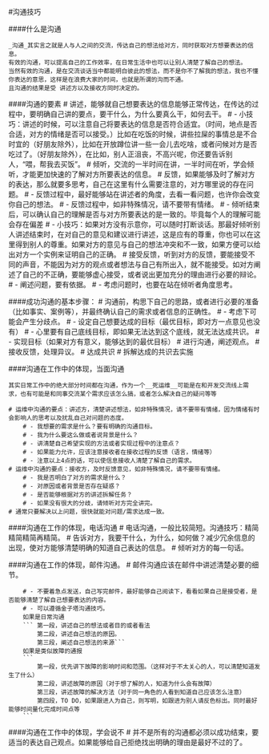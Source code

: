 #沟通技巧

####什么是沟通
    
    _沟通_其实言之就是人与人之间的交流，传达自己的想法给对方，同时获取对方想要表达的信息。
    有效的沟通，可以提高自己的工作效率，在日常生活中也可以让别人清楚了解自己的想法。
    当然有效的沟通，是在交流谈话当中都能明白彼此的想法，而不是你不了解我的想法，我也不懂你表达的意思，这样是在浪费大家的时间，也就是所谓的沟而不通。
    且沟通的结果是受 讲述方以及接收方同时决定的。

####沟通的要素
    # 讲述，能够就自己想要表达的信息能够正常传达，在传达的过程中，要明确自己讲的要点，要干什么，为什么要真么干，如何去干。
        # - 小技巧：讲述的时候，可以注意自己将要表达的信息是否符合适宜。（时间，地点是否合适，对方的情绪是否可以接受。）比如在吃饭的时候，讲些拉屎的事情总是不合时宜的（好朋友除外），比如在开放蹲位讲一些一会儿去吃啥，或者问候对方是否吃过了。（好朋友除外），在比如，别人正沮丧，不高兴呢，你还要告诉别人，“喂，帮我去买饭”。
    # 倾听，交流的一半时间在讲，一半时间在听，学会倾听，才能更加快速的了解对方所要表达的信息。
    # 反馈，如果能够及时了解对方的表达，那么就要多思考，自己在这里有什么需要注意的，对方哪里说的存在问题。
        # - 反馈过程中，最好能够站在讲述者的角度，去看一看问题，也许你会改变你自己的想法。
        # - 反馈过程中，如非特殊情况，请不要带有情绪。
        # - 倾听结束后，可以确认自己的理解是否与对方所要表达的是一致的。毕竟每个人的理解可能会存在偏差
        # - 小技巧：如果对方没有示意你，可以随时打断谈话。那最好倾听别人讲述结束时，在对自己的意见和建议进行讲述，这是应有的尊重，你也可以在这里得到别人的尊重。如果对方的意见与自己的想法冲突和不一致，如果方便可以给出对方一个实例来证明自己的正确。
    # 接受反馈，听到对方的反馈，要能接受不同的声音，不能因为对方的观点或者想法与自己有所出入，就不能接受。如对方阐述了自己的不正确，要能够虚心接受，或者说出更加充分的理由进行必要的辩论。
        # - 阐述问题，要有依据。
        # - 考虑问题时，也要在站在倾听者角度思考。

####成功沟通的基本步骤：
    # 沟通前，构思下自己的思路，或者进行必要的准备（比如事实、案例等），并最终确认自己的需求或者信息的正确性。
        # - 考虑下可能会产生分歧点。
        # - 设定自己想要达成的目标（最优目标，即对方一点意见也没有）
        # - 心里要有自己底线目标，即如果无法达到这个底线，就无法达成共识。
        # - 实现目标（如果对方有意义，能够达到的最优目标）
    # 进行沟通，阐述观点。
    # 接收反馈，处理异议。
    # 达成共识
    # 拆解达成的共识去实施



####沟通在工作中的体现，当面沟通

    其实日常工作中的绝大部分时间都在沟通，作为一个__死运维__可能是在和开发交流线上需求，也有可能是和同事交流某个需求应该怎么搞，或者怎么解决自己的疑问等等

    # 运维中沟通的要点：讲述方，清楚讲述想法，如非特殊情况，请不要带有情绪，因为情绪有时会影响人的思考以及扰乱自己对问题的态度。
        # - 我想要的需求是什么？要有明确的沟通目标。
        # - 我为什么要这么做或者说背景是什么？
        # - 讲清楚自己希望实现的方法或者实现过程中的注意点？
        # - 如果能力允许，应该注意接收者在接收过程的反馈（语言，情绪等）
        # - 注意以上4点的话，可以使信息接收人清楚了解自己的需求。
    # 运维中沟通的要点：接收方，及时反馈意见，如非特殊情况，请不要带有情绪。
        # - 我是否明白了对方的需求是什么？
        # - 对原因或者背景是否存在疑惑？
        # - 是否能够根据对方的讲述拆解任务？
        # - 如果没有很大的分歧，请倾听对方完全讲完。
    # 通常只要解决以上问题，很快就能对问题/需求达成一致。

####沟通在工作的体现，电话沟通
    # 电话沟通，一般比较简短。沟通技巧：精简精简精简再精简。
    # 告诉对方，我要干什么，为什么，如何做？减少冗余信息的出现，使对方能够清楚明确的知道自己表达的信息。
    # 倾听对方的每一句话。


####沟通在工作的体现，邮件沟通。
    # 邮件沟通应该在邮件中讲述清楚必要的细节。

        # - 不要着急点发送，自己写完邮件，最好能够自己阅读下，看看如果自己是接受者，是否能够清楚了解自己想要表达的内容。
        # - 可以遵循金子塔沟通技巧。 
        如果是日常沟通
        ``` 第一段，讲述自己的想法或者目的或者看法
            第二段，讲述自己想法的原因。
            第三段，阐述自己想法的来源```
        如果是类似故障的通报
        ```
            第一段，优先讲下故障的影响时间和范围。（这样对于不太关心的人，可以清楚知道发生了什么）
            第二段，讲述故障的原因（对于想了解的人，知道为什么会有故障）
            第三段，讲述故障的解决方法（对于同一角色的人看到知道自己应该怎么注意）
            第四段，TO DO，如果跟进人为自己，则写明，如跟进为别人请反色标出。同时最好能够时间量化完成时间点等
        ```

####沟通在工作中的体现，学会说不
    # 并不是所有的沟通都必须以成功结束，要适当的表达自己观点。如果能够给自己拒绝找出明确的理由是最好不过的了。


